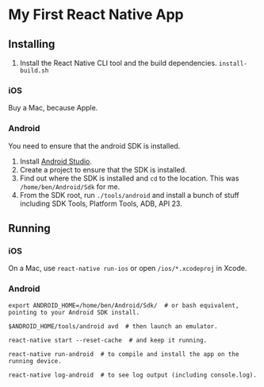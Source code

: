 # My First React Native App

## Installing

1. Install the React Native CLI tool and the build dependencies.
    `install-build.sh`

### iOS

Buy a Mac, because Apple.

### Android

You need to ensure that the android SDK is installed.

1. Install [Android Studio](https://developer.android.com/studio/index.html).
1. Create a project to ensure that the SDK is installed.
1. Find out where the SDK is installed and `cd` to the location.
	This was `/home/ben/Android/Sdk` for me.
1. From the SDK root, run `./tools/android` and install a bunch of stuff including SDK Tools, Platform Tools, ADB, API 23.

## Running

### iOS

On a Mac, use `react-native run-ios` or open `/ios/*.xcodeproj` in Xcode.

### Android

```
export ANDROID_HOME=/home/ben/Android/Sdk/  # or bash equivalent, pointing to your Android SDK install.

$ANDROID_HOME/tools/android avd  # then launch an emulator.

react-native start --reset-cache  # and keep it running.

react-native run-android  # to compile and install the app on the running device.

react-native log-android  # to see log output (including console.log).
```
